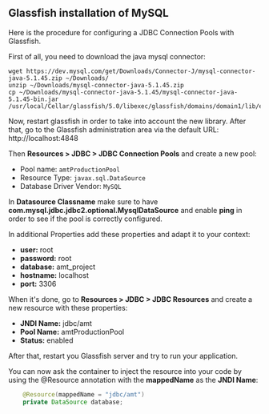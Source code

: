 ## Glassfish installation of MySQL

Here is the procedure for configuring a JDBC Connection Pools with Glassfish.

First of all, you need to download the java mysql connector:

```
wget https://dev.mysql.com/get/Downloads/Connector-J/mysql-connector-java-5.1.45.zip ~/Downloads/
unzip ~/Downloads/mysql-connector-java-5.1.45.zip
cp ~/Downloads/mysql-connector-java-5.1.45/mysql-connector-java-5.1.45-bin.jar /usr/local/Cellar/glassfish/5.0/libexec/glassfish/domains/domain1/lib/ext
```

Now, restart glassfish in order to take into account the new library.
After that, go to the Glassfish administration area via the default URL: http://localhost:4848

Then **Resources > JDBC > JDBC Connection Pools** and create a new pool:

- Pool name: ``amtProductionPool``
- Resource Type: ``javax.sql.DataSource``
- Database Driver Vendor: ``MySQL``

In **Datasource Classname** make sure to have **com.mysql.jdbc.jdbc2.optional.MysqlDataSource** and enable **ping** in order to see if the pool is correctly configured.

In additional Properties add these properties and adapt it to your context:

- **user:** root
- **password:** root
- **database:** amt_project
- **hostname:** localhost
- **port:** 3306

When it's done, go to **Resources > JDBC > JDBC Resources** and create a new resource with these properties:

- **JNDI Name:** jdbc/amt
- **Pool Name:** amtProductionPool
- **Status:** enabled

After that, restart you Glassfish server and try to run your application.

You can now ask the container to inject the resource into your code by using the @Resource annotation with the **mappedName** as the **JNDI Name**:

```java
    @Resource(mappedName = "jdbc/amt")
    private DataSource database;
```

